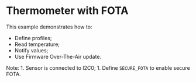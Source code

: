 # Thermometer with FOTA

This example demonstrates how to:

* Define profiles;
* Read temperature;
* Notify values;
* Use Firmware Over-The-Air update.

Note:
    1. Sensor is connected to I2C0;
    1. Define `SECURE_FOTA` to enable secure FOTA.
